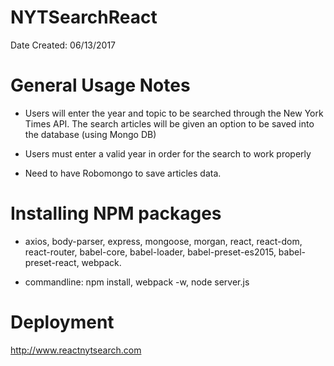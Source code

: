 # NYTSearchReact
Date Created: 06/13/2017

# General Usage Notes
- Users will enter the year and topic to be searched through the New York Times API. The search articles will be given an option to be saved into the database (using Mongo DB)

- Users must enter a valid year in order for the search to work properly

- Need to have Robomongo to save articles data. 

# Installing NPM packages
- axios, body-parser, express, mongoose, morgan, react, react-dom, react-router, babel-core, babel-loader, babel-preset-es2015, babel-preset-react, webpack.

- commandline: npm install, webpack -w, node server.js

# Deployment
http://www.reactnytsearch.com

